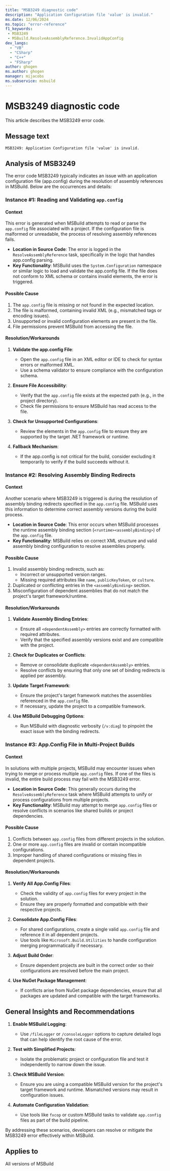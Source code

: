 ```yaml
---
title: "MSB3249 diagnostic code"
description: "Application Configuration file 'value' is invalid."
ms.date: 12/06/2024
ms.topic: "error-reference"
f1_keywords:
 - MSB3249
 - MSBuild.ResolveAssemblyReference.InvalidAppConfig
dev_langs:
  - "VB"
  - "CSharp"
  - "C++"
  - "FSharp"
author: ghogen
ms.author: ghogen
manager: mijacobs
ms.subservice: msbuild
---
```


# MSB3249 diagnostic code

<!-- :::ErrorDefinitionDescription::: -->
<!-- :::editable-content name="introDescription"::: -->
This article describes the MSB3249 error code.
<!-- :::editable-content-end::: -->

## Message text

```output
MSB3249: Application Configuration file 'value' is invalid.
```

<!-- :::editable-content name="postOutputDescription"::: -->

## Analysis of MSB3249

The error code MSB3249 typically indicates an issue with an application configuration file (app.config) during the resolution of assembly references in MSBuild. Below are the occurrences and details:

### Instance #1: Reading and Validating `app.config`

#### **Context**
This error is generated when MSBuild attempts to read or parse the `app.config` file associated with a project. If the configuration file is malformed or unreadable, the process of resolving assembly references fails.

- **Location in Source Code**: The error is logged in the `ResolveAssemblyReference` task, specifically in the logic that handles app.config parsing.
- **Key Functionality**: MSBuild uses the `System.Configuration` namespace or similar logic to load and validate the app.config file. If the file does not conform to XML schema or contains invalid elements, the error is triggered.

#### **Possible Cause**
1. The `app.config` file is missing or not found in the expected location.
2. The file is malformed, containing invalid XML (e.g., mismatched tags or encoding issues).
3. Unsupported or invalid configuration elements are present in the file.
4. File permissions prevent MSBuild from accessing the file.

#### **Resolution/Workarounds**
1. **Validate the app.config File**:
   - Open the `app.config` file in an XML editor or IDE to check for syntax errors or malformed XML.
   - Use a schema validator to ensure compliance with the configuration schema.

2. **Ensure File Accessibility**:
   - Verify that the `app.config` file exists at the expected path (e.g., in the project directory).
   - Check file permissions to ensure MSBuild has read access to the file.

3. **Check for Unsupported Configurations**:
   - Review the elements in the `app.config` file to ensure they are supported by the target .NET framework or runtime.

4. **Fallback Mechanism**:
   - If the app.config is not critical for the build, consider excluding it temporarily to verify if the build succeeds without it.

### Instance #2: Resolving Assembly Binding Redirects

#### **Context**
Another scenario where MSB3249 is triggered is during the resolution of assembly binding redirects specified in the `app.config` file. MSBuild uses this information to determine correct assembly versions during the build process.

- **Location in Source Code**: This error occurs when MSBuild processes the runtime assembly binding section (`<runtime><assemblyBinding>`) of the `app.config` file.
- **Key Functionality**: MSBuild relies on correct XML structure and valid assembly binding configuration to resolve assemblies properly.

#### **Possible Cause**
1. Invalid assembly binding redirects, such as:
   - Incorrect or unsupported version ranges.
   - Missing required attributes like `name`, `publicKeyToken`, or `culture`.
2. Duplicated or conflicting entries in the `<assemblyBinding>` section.
3. Misconfiguration of dependent assemblies that do not match the project's target framework/runtime.

#### **Resolution/Workarounds**
1. **Validate Assembly Binding Entries**:
   - Ensure all `<dependentAssembly>` entries are correctly formatted with required attributes.
   - Verify that the specified assembly versions exist and are compatible with the project.

2. **Check for Duplicates or Conflicts**:
   - Remove or consolidate duplicate `<dependentAssembly>` entries.
   - Resolve conflicts by ensuring that only one set of binding redirects is applied per assembly.

3. **Update Target Framework**:
   - Ensure the project's target framework matches the assemblies referenced in the `app.config` file.
   - If necessary, update the project to a compatible framework.

4. **Use MSBuild Debugging Options**:
   - Run MSBuild with diagnostic verbosity (`/v:diag`) to pinpoint the exact issue with the binding redirects.

### Instance #3: App.Config File in Multi-Project Builds

#### **Context**
In solutions with multiple projects, MSBuild may encounter issues when trying to merge or process multiple `app.config` files. If one of the files is invalid, the entire build process may fail with the MSB3249 error.

- **Location in Source Code**: This generally occurs during the `ResolveAssemblyReference` task where MSBuild attempts to unify or process configurations from multiple projects.
- **Key Functionality**: MSBuild may attempt to merge `app.config` files or resolve conflicts in scenarios like shared builds or project dependencies.

#### **Possible Cause**
1. Conflicts between `app.config` files from different projects in the solution.
2. One or more `app.config` files are invalid or contain incompatible configurations.
3. Improper handling of shared configurations or missing files in dependent projects.

#### **Resolution/Workarounds**
1. **Verify All App.Config Files**:
   - Check the validity of `app.config` files for every project in the solution.
   - Ensure they are properly formatted and compatible with their respective projects.

2. **Consolidate App.Config Files**:
   - For shared configurations, create a single valid `app.config` file and reference it in all dependent projects.
   - Use tools like `Microsoft.Build.Utilities` to handle configuration merging programmatically if necessary.

3. **Adjust Build Order**:
   - Ensure dependent projects are built in the correct order so their configurations are resolved before the main project.

4. **Use NuGet Package Management**:
   - If conflicts arise from NuGet package dependencies, ensure that all packages are updated and compatible with the target frameworks.

## General Insights and Recommendations

1. **Enable MSBuild Logging**:
   - Use `/fileLogger` or `/consoleLogger` options to capture detailed logs that can help identify the root cause of the error.

2. **Test with Simplified Projects**:
   - Isolate the problematic project or configuration file and test it independently to narrow down the issue.

3. **Check MSBuild Version**:
   - Ensure you are using a compatible MSBuild version for the project's target framework and runtime. Mismatched versions may result in configuration issues.

4. **Automate Configuration Validation**:
   - Use tools like `fxcop` or custom MSBuild tasks to validate `app.config` files as part of the build pipeline.

By addressing these scenarios, developers can resolve or mitigate the MSB3249 error effectively within MSBuild.
<!-- :::editable-content-end::: -->
<!-- :::ErrorDefinitionDescription-end::: -->

## Applies to

All versions of MSBuild

